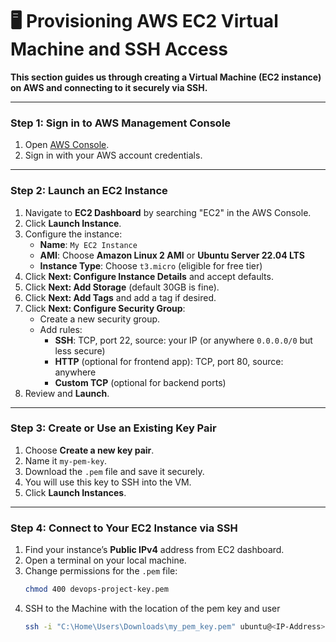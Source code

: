 # 🖥️ Provisioning AWS EC2 Virtual Machine and SSH Access

**This section guides us through creating a Virtual Machine (EC2 instance) on AWS and connecting to it securely via SSH.**

---

### Step 1: Sign in to AWS Management Console

1. Open [AWS Console](https://aws.amazon.com/console/).
2. Sign in with your AWS account credentials.

---

### Step 2: Launch an EC2 Instance

1. Navigate to **EC2 Dashboard** by searching "EC2" in the AWS Console.
2. Click **Launch Instance**.
3. Configure the instance:
   - **Name**: `My EC2 Instance`
   - **AMI**: Choose **Amazon Linux 2 AMI** or **Ubuntu Server 22.04 LTS**
   - **Instance Type**: Choose `t3.micro` (eligible for free tier)
4. Click **Next: Configure Instance Details** and accept defaults.
5. Click **Next: Add Storage** (default 30GB is fine).
6. Click **Next: Add Tags** and add a tag if desired.
7. Click **Next: Configure Security Group**:
   - Create a new security group.
   - Add rules:
     - **SSH**: TCP, port 22, source: your IP (or anywhere `0.0.0.0/0` but less secure)
     - **HTTP** (optional for frontend app): TCP, port 80, source: anywhere
     - **Custom TCP** (optional for backend ports)
8. Review and **Launch**.

---

### Step 3: Create or Use an Existing Key Pair

1. Choose **Create a new key pair**.
2. Name it `my-pem-key`.
3. Download the `.pem` file and save it securely.
4. You will use this key to SSH into the VM.
5. Click **Launch Instances**.

---

### Step 4: Connect to Your EC2 Instance via SSH

1. Find your instance’s **Public IPv4** address from EC2 dashboard.
2. Open a terminal on your local machine.
3. Change permissions for the `.pem` file:
   ```bash
   chmod 400 devops-project-key.pem
4. SSH to the Machine with the location of the pem key and user
   ```bash
   ssh -i "C:\Home\Users\Downloads\my_pem_key.pem" ubuntu@<IP-Address>
